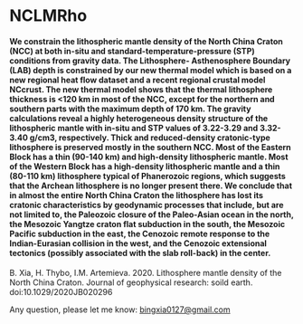 # NCLMRho
#### We constrain the lithospheric mantle density of the North China Craton (NCC) at both in-situ and standard-temperature-pressure (STP) conditions from gravity data. The Lithosphere- Asthenosphere Boundary (LAB) depth is constrained by our new thermal model which is based on a new regional heat flow dataset and a recent regional crustal model NCcrust. The new thermal model shows that the thermal lithosphere thickness is <120 km in most of the NCC, except for the northern and southern parts with the maximum depth of 170 km. The gravity calculations reveal a highly heterogeneous density structure of the lithospheric mantle with in-situ and STP values of 3.22-3.29 and 3.32-3.40 g/cm3, respectively. Thick and reduced-density cratonic-type lithosphere is preserved mostly in the southern NCC. Most of the Eastern Block has a thin (90-140 km) and high-density lithospheric mantle. Most of the Western Block has a high-density lithospheric mantle and a thin (80-110 km) lithosphere typical of Phanerozoic regions, which suggests that the Archean lithosphere is no longer present there. We conclude that in almost the entire North China Craton the lithosphere has lost its cratonic characteristics by geodynamic processes that include, but are not limited to, the Paleozoic closure of the Paleo-Asian ocean in the north, the Mesozoic Yangtze craton flat subduction in the south, the Mesozoic Pacific subduction in the east, the Cenozoic remote response to the Indian-Eurasian collision in the west, and the Cenozoic extensional tectonics (possibly associated with the slab roll-back) in the center.


B. Xia, H. Thybo, I.M. Artemieva. 2020. Lithosphere mantle density of the North China Craton. Journal of geophysical research: soild earth. doi:10.1029/2020JB020296

Any question, please let me know: bingxia0127@gmail.com

